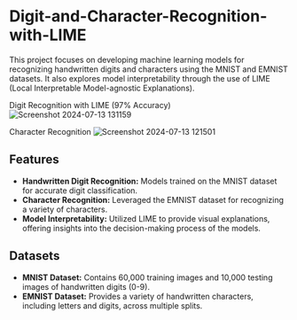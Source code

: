 # Digit-and-Character-Recognition-with-LIME

This project focuses on developing machine learning models for recognizing handwritten digits and characters using the MNIST and EMNIST datasets. It also explores model interpretability through the use of LIME (Local Interpretable Model-agnostic Explanations).

Digit Recognition with LIME (97% Accuracy)
![Screenshot 2024-07-13 131159](https://github.com/user-attachments/assets/5ee08a0b-fece-40f8-aaa9-af8f4018edba)


Character Recognition
![Screenshot 2024-07-13 121501](https://github.com/user-attachments/assets/b531750c-9a8e-4786-9662-8864471d073a)



## Features

- **Handwritten Digit Recognition:** Models trained on the MNIST dataset for accurate digit classification.
- **Character Recognition:** Leveraged the EMNIST dataset for recognizing a variety of characters.
- **Model Interpretability:** Utilized LIME to provide visual explanations, offering insights into the decision-making process of the models.

## Datasets

- **MNIST Dataset:** Contains 60,000 training images and 10,000 testing images of handwritten digits (0-9).
- **EMNIST Dataset:** Provides a variety of handwritten characters, including letters and digits, across multiple splits.
